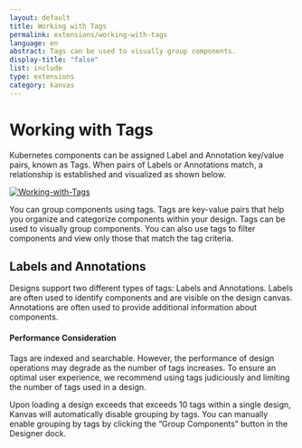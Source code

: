 ```yaml
---
layout: default
title: Working with Tags
permalink: extensions/working-with-tags
language: en
abstract: Tags can be used to visually group components.
display-title: "false"
list: include
type: extensions
category: kanvas
---
```


# Working with Tags

Kubernetes components can be assigned Label and Annotation key/value pairs, known as Tags. When pairs of Labels or Annotations match, a relationship is established and visualized as shown below.

<a href="{{ site.baseurl }}/assets/img/kanvas/tags.gif"><img style="border-radius: 0.5%;" alt="Working-with-Tags" style="width:800px;height:auto;" src="{{ site.baseurl }}/assets/img/kanvas/tags.gif" /></a>

You can group components using tags. Tags are key-value pairs that help you organize and categorize components within your design. Tags can be used to visually group components. You can also use tags to filter components and view only those that match the tag criteria.

## Labels and Annotations

Designs support two different types of tags: Labels and Annotations. Labels are often used to identify components and are visible on the design canvas. Annotations are often used to provide additional information about components.

<div class="alert alert-warning" role="alert">
<h4 class="alert-heading">Performance Consideration</h4>
Tags are indexed and searchable. However, the performance of design operations may degrade as the number of tags increases. To ensure an optimal user experience, we recommend using tags judiciously and limiting the number of tags used in a design.

Upon loading a design exceeds that exceeds 10 tags within a single design, Kanvas will automatically disable grouping by tags. You can manually enable grouping by tags by clicking the “Group Components” button in the Designer dock.

</div>

